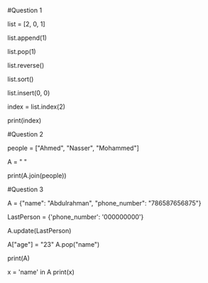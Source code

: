 #Question 1

list = [2, 0, 1]

list.append(1)

list.pop(1)

list.reverse()

list.sort()

list.insert(0, 0)

index = list.index(2)

print(index)


#Question 2

people = ["Ahmed", "Nasser", "Mohammed"]

A = " "

print(A.join(people))



#Question 3


A = {"name": "Abdulrahman", "phone_number": "786587656875"}

LastPerson = {'phone_number': '000000000'}

A.update(LastPerson)

A["age"] = "23"
A.pop("name")


print(A)

x = 'name' in A
print(x)


